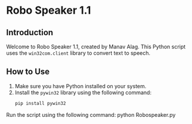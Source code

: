 # Robo Speaker 1.1

## Introduction
Welcome to Robo Speaker 1.1, created by Manav Alag. This Python script uses the `win32com.client` library to convert text to speech.

## How to Use
1. Make sure you have Python installed on your system.
2. Install the `pywin32` library using the following command:
   ```bash
   pip install pywin32
   
Run the script using the following command: python Robospeaker.py
